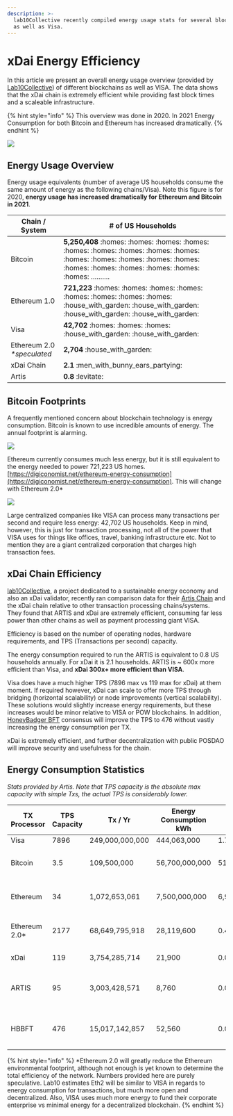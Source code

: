 ```yaml
---
description: >-
  lab10Collective recently compiled energy usage stats for several blockchains
  as well as Visa.
---
```


# xDai Energy Efficiency

In this article we present an overall energy usage overview (provided by [Lab10Collective](https://lab10.coop)) of different blockchains as well as VISA. The data shows that the xDai chain is extremely efficient while providing fast block times and a scaleable infrastructure.&#x20;

{% hint style="info" %}
This overview was done in 2020. In 2021 Energy Consumption for both Bitcoin and Ethereum has increased dramatically.
{% endhint %}

![](../../../.gitbook/assets/energy-consumption.png)

## Energy Usage Overview

Energy usage equivalents (number of average US households consume the same amount of energy as the following chains/Visa). Note this figure is for 2020, **energy usage has increased dramatically for Ethereum and Bitcoin in 2021**.

| Chain / System              | # of US Households                                                                                                                                                                       |
| --------------------------- | ---------------------------------------------------------------------------------------------------------------------------------------------------------------------------------------- |
| Bitcoin                     | **5,250,408** :homes: :homes: :homes: :homes: :homes: :homes: :homes: :homes: :homes: :homes: :homes: :homes: :homes: :homes: :homes: :homes: :homes: :homes: :homes: :homes: .......... |
| Ethereum 1.0                | **721,223** :homes: :homes: :homes: :homes: :homes: :homes: :homes: :homes: :house\_with\_garden: :house\_with\_garden: :house\_with\_garden: :house\_with\_garden:                      |
| Visa                        | **42,702** :homes: :homes: :homes: :house\_with\_garden: :house\_with\_garden:                                                                                                           |
| Ethereum 2.0 _\*speculated_ | **2,704** :house\_with\_garden:                                                                                                                                                          |
| xDai Chain                  | **2.1** :men\_with\_bunny\_ears\_partying:                                                                                                                                               |
| Artis                       | **0.8** :levitate:                                                                                                                                                                       |

## Bitcoin Footprints

A frequently mentioned concern about blockchain technology is energy consumption. Bitcoin is known to use incredible amounts of energy.  The annual footprint is alarming.&#x20;

![](../../../.gitbook/assets/bitcoin-1.png)

Ethereum currently consumes much less energy, but it is still equivalent to the energy needed to power 721,223 US homes. [https://digiconomist.net/ethereum-energy-consumption](https://digiconomist.net/ethereum-energy-consumption). This will change with Ethereum 2.0\*

![](../../../.gitbook/assets/ethereum.png)

Large centralized companies like VISA can process many transactions per second and require less energy: 42,702 US households. Keep in mind, however, this is just for transaction processing, not all of the power that VISA uses for things like offices, travel, banking infrastructure etc. Not to mention they are a giant centralized corporation that charges high transaction fees.

## xDai Chain Efficiency

[lab10Collective](https://lab10.coop), a project dedicated to a sustainable energy economy and also an xDai validator, recently ran comparison data for their [Artis Chain](https://artis.eco) and the xDai chain relative to other transaction processing chains/systems. They found that ARTIS and xDai are extremely efficient, consuming far less power than other chains as well as payment processing giant VISA.&#x20;

Efficiency is based on the number of operating nodes, hardware requirements, and TPS (Transactions per second) capacity.

The energy consumption required to run the ARTIS is equivalent to 0.8 US households annually. For xDai it is 2.1 households.  ARTIS is \~ 600x more efficient than Visa, and **xDai 300x+ more efficient than VISA**.

Visa does have a much higher TPS (7896 max vs 119 max for xDai) at them moment. If required however, xDai can scale to offer more TPS through bridging (horizontal scalability) or node improvements (vertical scalability). These solutions would slightly increase energy requirements, but these increases would be minor relative to VISA or POW blockchains. In addition, [HoneyBadger BFT](../../../for-validators/consensus/honeybadger-bft-consensus/) consensus will improve the TPS to 476 without vastly increasing the energy consumption per TX.

xDai is extremely efficient, and further decentralization with public POSDAO will improve security and usefulness for the chain.  &#x20;

## Energy Consumption Statistics

_Stats provided by Artis. Note that TPS capacity is the absolute max capacity with simple Txs, the actual TPS is considerably lower._

| TX Processor   | TPS Capacity | Tx / Yr                 | Energy Consumption kWh                           | Wh/Tx                                  | Wh/Tx Compared to Visa                                                                              | avg. # of US households                        |
| -------------- | ------------ | ----------------------- | ------------------------------------------------ | -------------------------------------- | --------------------------------------------------------------------------------------------------- | ---------------------------------------------- |
| Visa           | 7896         |      249,000,000,000    |                                 444,063,000      |                                 1.7834 |                                                                                                     |                                       42,702   |
| Bitcoin        | 3.5          |             109,500,000 |                            56,700,000,000        |                      517,808.2192      | <p>290351x worse<br>  <span data-gb-custom-inline data-tag="emoji" data-code="1f6d1">🛑</span> </p> |                                  5,452,447     |
| Ethereum       | 34           |          1,072,653,061  |                              7,500,000,000       |                          6,992.0091    | <p>3921x worse <br><span data-gb-custom-inline data-tag="emoji" data-code="1f6d1">🛑</span> </p>    |                                     721,223    |
| Ethereum 2.0\* | 2177         | 68,649,795,918          | 28,119,600                                       | 0.4096                                 | <p>4x better<br> <span data-gb-custom-inline data-tag="emoji" data-code="2705">✅</span> </p>        | 2,704                                          |
| xDai           | 119          |          3,754,285,714  |                                          21,900  |                                 0.0058 | 306x better :white\_check\_mark:                                                                    |                                           2.11 |
| ARTIS          | 95           |          3,003,428,571  |                                            8,760 |                                 0.0029 | <p>611x better</p><p><span data-gb-custom-inline data-tag="emoji" data-code="2705">✅</span> </p>    |                                           0.84 |
| HBBFT          | 476          |        15,017,142,857   |                                          52,560  |                                 0.0035 | <p>510x better </p><p><span data-gb-custom-inline data-tag="emoji" data-code="2705">✅</span> </p>   |                                            5.1 |

{% hint style="info" %}
\*Ethereum 2.0 will greatly reduce the Ethereum environmental footprint, although not enough is yet known to determine the total efficiency of the network. Numbers provided here are purely speculative. Lab10 estimates Eth2 will be similar to VISA in regards to energy consumption for transactions, but much more open and decentralized.  Also, VISA uses much more energy to fund their corporate enterprise vs minimal energy for a decentralized blockchain.
{% endhint %}
